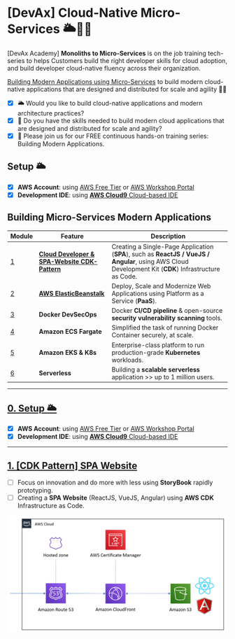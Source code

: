 # [DevAx] Cloud-Native Micro-Services 🌥🎯🚀

[DevAx Academy] **Monoliths to Micro-Services** is on the job training tech-series to helps Customers build the right developer skills for cloud adoption, and build developer cloud-native fluency across their organization.

[Building Modern Applications using Micro-Services](https://microservices.job4u.vn) to build modern cloud-native applications that are designed and distributed for scale and agility 🎯🚀

* [x] 🌥 Would you like to build cloud-native applications and modern architecture practices? 
* [x] 🎯 Do you have the skills needed to build modern cloud applications that are designed and distributed for scale and agility? 
* [x] 🚀 Please join us for our FREE continuous hands-on training series: Building Modern Applications. 

## Setup 🌥

* [x] **AWS Account**: using [AWS Free Tier](https://aws.amazon.com/free) or [AWS Workshop Portal](https://microservices.job4u.vn/en/setup/aws-account.html)
* [x] **Development IDE**: using [**AWS Cloud9** Cloud-based IDE](https://microservices.job4u.vn/en/setup/cloud9-bootstrap/)

## Building Micro-Services Modern Applications

Module | Feature | Description
------------ | ------------- | -------------
[1](./s3-website/README.md) | **[Cloud Developer & SPA-Website CDK-Pattern](https://www.facebook.com/groups/modernapps/permalink/794258977836330/)** | Creating a Single-Page Application (**SPA**), such as **ReactJS / VueJS / Angular**, using AWS Cloud Development Kit (**CDK**) Infrastructure as Code.
[2](./elasticbeanstalk/README.md) | **[AWS ElasticBeanstalk](https://www.facebook.com/groups/modernapps/permalink/796401030955458/)** | Deploy, Scale and Modernize Web Applications using Platform as a Service (**PaaS**).
[3](./docker/README.md) | **Docker DevSecOps** | Docker **CI/CD pipeline** & open-source **security vulnerability scanning** tools.
[4](./ecs-fargate/README.md) | **Amazon ECS Fargate** | Simplified the task of running Docker Container securely, at scale.
[5](./eks/README.md) | **Amazon EKS & K8s** | Enterprise-class platform to run production-grade **Kubernetes** workloads.
[6](./serverless/README.md) | **Serverless** | Building a **scalable serverless** application >> up to 1 million users.

---

## [0. Setup 🌥](https://microservices.job4u.vn/en/setup.html)

* [x] **AWS Account**: using [AWS Free Tier](https://aws.amazon.com/free) or [AWS Workshop Portal](https://microservices.job4u.vn/en/setup/aws-account.html)
* [x] **Development IDE**: using [**AWS Cloud9** Cloud-based IDE](https://microservices.job4u.vn/en/setup/cloud9-bootstrap/)

---

## [1. [CDK Pattern] SPA Website](/spa-website/index.md)

* [ ] Focus on innovation and do more with less using **StoryBook** rapidly prototyping.  
* [ ] Creating a **SPA Website** (ReactJS, VueJS, Angular) using **AWS CDK** Infrastructure as Code.

![SPA Website](/README/images/spa-website-architecture.png)

